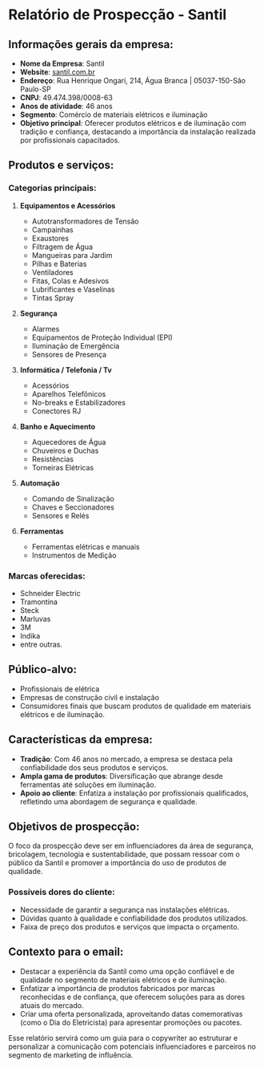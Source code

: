 # Relatório de Prospecção - Santil

## Informações gerais da empresa:

- **Nome da Empresa**: Santil
- **Website**: [santil.com.br](https://www.santil.com.br)
- **Endereço**: Rua Henrique Ongari, 214, Água Branca | 05037-150-São Paulo-SP
- **CNPJ**: 49.474.398/0008-63
- **Anos de atividade**: 46 anos
- **Segmento**: Comércio de materiais elétricos e iluminação
- **Objetivo principal**: Oferecer produtos elétricos e de iluminação com tradição e confiança, destacando a importância da instalação realizada por profissionais capacitados.

## Produtos e serviços:

### Categorias principais:
1. **Equipamentos e Acessórios**
   - Autotransformadores de Tensão
   - Campainhas
   - Exaustores
   - Filtragem de Água
   - Mangueiras para Jardim
   - Pilhas e Baterias
   - Ventiladores
   - Fitas, Colas e Adesivos
   - Lubrificantes e Vaselinas
   - Tintas Spray

2. **Segurança**
   - Alarmes
   - Equipamentos de Proteção Individual (EPI)
   - Iluminação de Emergência
   - Sensores de Presença

3. **Informática / Telefonia / Tv**
   - Acessórios
   - Aparelhos Telefônicos
   - No-breaks e Estabilizadores
   - Conectores RJ

4. **Banho e Aquecimento**
   - Aquecedores de Água
   - Chuveiros e Duchas
   - Resistências
   - Torneiras Elétricas

5. **Automação**
   - Comando de Sinalização
   - Chaves e Seccionadores
   - Sensores e Relés

6. **Ferramentas**
   - Ferramentas elétricas e manuais
   - Instrumentos de Medição

### Marcas oferecidas:
- Schneider Electric
- Tramontina
- Steck
- Marluvas
- 3M
- Indika
- entre outras.

## Público-alvo:
- Profissionais de elétrica
- Empresas de construção civil e instalação
- Consumidores finais que buscam produtos de qualidade em materiais elétricos e de iluminação.

## Características da empresa:
- **Tradição**: Com 46 anos no mercado, a empresa se destaca pela confiabilidade dos seus produtos e serviços.
- **Ampla gama de produtos**: Diversificação que abrange desde ferramentas até soluções em iluminação.
- **Apoio ao cliente**: Enfatiza a instalação por profissionais qualificados, refletindo uma abordagem de segurança e qualidade.

## Objetivos de prospecção:
O foco da prospecção deve ser em influenciadores da área de segurança, bricolagem, tecnologia e sustentabilidade, que possam ressoar com o público da Santil e promover a importância do uso de produtos de qualidade. 

### Possíveis dores do cliente:
- Necessidade de garantir a segurança nas instalações elétricas.
- Dúvidas quanto à qualidade e confiabilidade dos produtos utilizados.
- Faixa de preço dos produtos e serviços que impacta o orçamento.

## Contexto para o email:
- Destacar a experiência da Santil como uma opção confiável e de qualidade no segmento de materiais elétricos e de iluminação.
- Enfatizar a importância de produtos fabricados por marcas reconhecidas e de confiança, que oferecem soluções para as dores atuais do mercado.
- Criar uma oferta personalizada, aproveitando datas comemorativas (como o Dia do Eletricista) para apresentar promoções ou pacotes.

Esse relatório servirá como um guia para o copywriter ao estruturar e personalizar a comunicação com potenciais influenciadores e parceiros no segmento de marketing de influência.